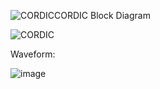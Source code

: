 ![CORDIC](https://github.com/user-attachments/assets/256e9a1d-07a4-4dcb-a004-4ad8c00077e8)CORDIC Block Diagram

![CORDIC](https://github.com/user-attachments/assets/bc674ee4-bf8f-4e39-9f3e-87fb9b07c1b2)

Waveform:

![image](https://github.com/user-attachments/assets/206a453a-a008-45b7-8278-cc5c98f5e297)
